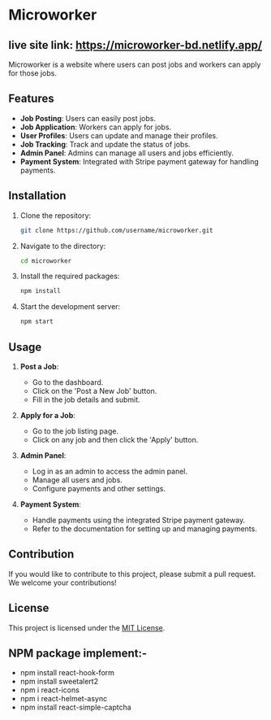 # Microworker

##  live site link: https://microworker-bd.netlify.app/

Microworker is a website where users can post jobs and workers can apply for those jobs.

## Features

- **Job Posting**: Users can easily post jobs.
- **Job Application**: Workers can apply for jobs.
- **User Profiles**: Users can update and manage their profiles.
- **Job Tracking**: Track and update the status of jobs.
- **Admin Panel**: Admins can manage all users and jobs efficiently.
- **Payment System**: Integrated with Stripe payment gateway for handling payments.

## Installation

1. Clone the repository:
    ```sh
    git clone https://github.com/username/microworker.git
    ```

2. Navigate to the directory:
    ```sh
    cd microworker
    ```

3. Install the required packages:
    ```sh
    npm install
    ```

4. Start the development server:
    ```sh
    npm start
    ```

## Usage

1. **Post a Job**:
    - Go to the dashboard.
    - Click on the 'Post a New Job' button.
    - Fill in the job details and submit.

2. **Apply for a Job**:
    - Go to the job listing page.
    - Click on any job and then click the 'Apply' button.

3. **Admin Panel**:
    - Log in as an admin to access the admin panel.
    - Manage all users and jobs.
    - Configure payments and other settings.

4. **Payment System**:
    - Handle payments using the integrated Stripe payment gateway.
    - Refer to the documentation for setting up and managing payments.

## Contribution

If you would like to contribute to this project, please submit a pull request. We welcome your contributions!

## License

This project is licensed under the [MIT License](LICENSE).



## NPM package implement:-
- npm install react-hook-form
- npm install sweetalert2
- npm i react-icons
- npm i react-helmet-async
- npm install react-simple-captcha
